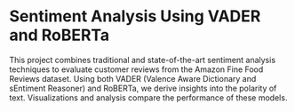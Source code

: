 # Sentiment Analysis Using VADER and RoBERTa
This project combines traditional and state-of-the-art sentiment analysis techniques to evaluate customer reviews from the Amazon Fine Food Reviews dataset. Using both VADER (Valence Aware Dictionary and sEntiment Reasoner) and RoBERTa, we derive insights into the polarity of text. Visualizations and analysis compare the performance of these models.
